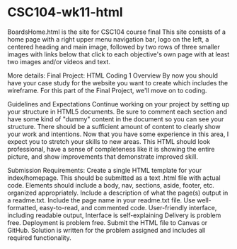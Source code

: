 # CSC104-wk11-html
BoardsHome.html is the site for CSC104 course final
This site consists of a home page with a right upper menu navigation bar, logo on the left, a centered heading and main image, followed by two rows of three smaller images with links below that click to each objective's own page with at least two images and/or videos and text. 

More details:
Final Project: HTML Coding 1
Overview
By now you should have your case study for the website you want to create which includes the wireframe. For this part of the Final Project, we'll move on to coding.

Guidelines and Expectations
Continue working on your project by setting up your structure in HTML5 documents. Be sure to comment each section and have some kind of "dummy" content in the document so you can see your structure. There should be a sufficient amount of content to clearly show your work and intentions.  Now that you have some experience in this area, I expect you to stretch your skills to new areas. This HTML should look professional, have a sense of completeness like it is showing the entire picture, and show improvements that demonstrate improved skill.

Submission Requirements:
Create a single HTML template for your index/homepage.
This should be submitted as a text .html file with actual code. 
Elements should include a body, nav, sections, aside, footer, etc. organized appropriately.
Include a description of what the page(s) output in a readme.txt.
Include the page name in your readme.txt file.
Use well-formatted, easy-to-read, and commented code.
User-friendly interface, including readable output, Interface is self-explaining
Delivery is problem free. Deployment is problem free.
Submit the HTML file to Canvas or GitHub.
Solution is written for the problem assigned and includes all required functionality.
